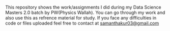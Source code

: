 This repository shows the work/assignments I did during my Data Science Masters 2.0 batch by PW(Physics Wallah).
You can go through my work and also use this as refrence material for study.
If you face any difficulties in code or files uploaded feel free to contact at samanthakur03@gmail.com
